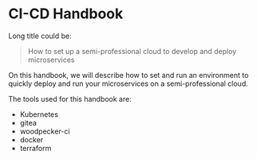 # CI-CD Handbook

Long title could be:
> How to set up a semi-professional cloud to develop and deploy microservices

On this handbook, we will describe how to set and run an environment to quickly deploy and run your microservices on a semi-professional cloud.

The tools used for this handbook are:
 
- Kubernetes
- gitea
- woodpecker-ci
- docker
- terraform
